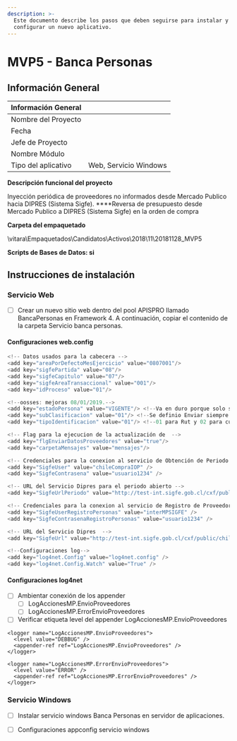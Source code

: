 ```yaml
---
description: >-
  Este documento describe los pasos que deben seguirse para instalar y
  configurar un nuevo aplicativo.
---
```


# MVP5 - Banca Personas

## Información General

| Información General |  |
| :--- | :--- |
| Nombre del Proyecto |  |
| Fecha |  |
| Jefe de Proyecto |  |
| Nombre Módulo |  |
| Tipo del aplicativo | Web, Servicio Windows |

**Descripción funcional del proyecto**

Inyección periódica de proveedores no informados desde Mercado Publico hacia DIPRES \(Sistema Sigfe\). ****Reversa de presupuesto desde Mercado Publico a DIPRES \(Sistema Sigfe\) en la orden de compra

**Carpeta del empaquetado** 

\\vitara\Empaquetados\Candidatos\Activos\2018\11\20181128\_MVP5  

**Scripts de Bases de Datos: si**

## Instrucciones de instalación

### **Servicio Web**

* [ ] Crear un nuevo sitio web dentro del pool APISPRO llamado BancaPersonas en Framework 4. A continuación, copiar el contenido de la carpeta Servicio banca personas.

#### **Configuraciones web.config** 

```csharp
<!-- Datos usados para la cabecera -->
<add key="areaPorDefectoMesEjercicio" value="0807001"/>
<add key="sigfePartida" value="08"/>
<add key="sigfeCapitulo" value="07"/>
<add key="sigfeAreaTransaccional" value="001"/>
<add key="idProceso" value="01"/>

<!--oosses: mejoras 08/01/2019.-->
<add key="estadoPersona" value="VIGENTE"/> <!--Va en duro porque solo se estan informando proveedores vigentes-->
<add key="subClasificacion" value="01"/> <!--Se definio Enviar siempre 01 para las personas JURIDICAS-->
<add key="tipoIdentificacion" value="01"/> <!--01 para Rut y 02 para cualquier otro identificador-->

<!-- Flag para la ejecucion de la actualización de  -->
<add key="flgEnviarDatosProveedores" value="true"/>
<add key="carpetaMensajes" value="mensajes"/>

<!-- Credenciales para la conexion al servicio de Obtención de Periodo Activo Dipres -->
<add key="SigfeUser" value="chileCompraIOP" />
<add key="SigfeContrasena" value="usuario1234" />

<!-- URL del Servicio Dipres para el periodo abierto -->
<add key="SigfeUrlPeriodo" value="http://test-int.sigfe.gob.cl/cxf/public/chileCompra/buscarPeriodo" />

<!-- Credenciales para la conexion al servicio de Registro de Proveedores Dipres -->
<add key="SigfeUserRegistroPersonas" value="interMPSIGFE" />
<add key="SigfeContrasenaRegistroPersonas" value="usuario1234" />

<!-- URL del Servicio Dipres  -->
<add key="SigfeUrl" value="http://test-int.sigfe.gob.cl/cxf/public/chileCompra/registrarPersonas" />

<!--Configuraciones log-->
<add key="log4net.Config" value="log4net.config" />
<add key="log4net.Config.Watch" value="True" />
```

#### Configuraciones log4net

* [ ] Ambientar conexión de los appender
  * [ ] LogAccionesMP.EnvioProveedores
  * [ ] LogAccionesMP.ErrorEnvioProveedores
* [ ] Verificar etiqueta level del appender LogAccionesMP.EnvioProveedores 

```markup
<logger name="LogAccionesMP.EnvioProveedores">
  <level value="DEBBUG" />
  <appender-ref ref="LogAccionesMP.EnvioProveedores" />
</logger>

<logger name="LogAccionesMP.ErrorEnvioProveedores">
  <level value="ERROR" />
  <appender-ref ref="LogAccionesMP.ErrorEnvioProveedores" />
</logger>
```

### **Servicio Windows**

* [ ] Instalar servicio windows Banca Personas en servidor de aplicaciones.
* [ ] Configuraciones appconfig servicio windows



